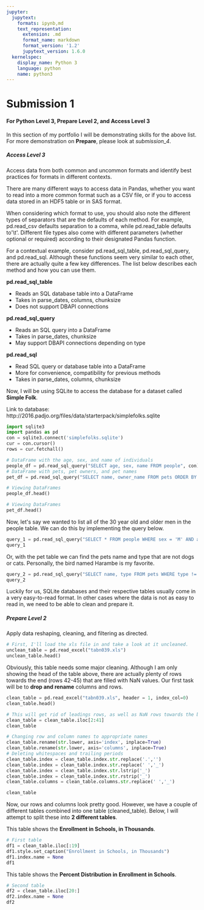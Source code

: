 ```yaml
---
jupyter:
  jupytext:
    formats: ipynb,md
    text_representation:
      extension: .md
      format_name: markdown
      format_version: '1.2'
      jupytext_version: 1.6.0
  kernelspec:
    display_name: Python 3
    language: python
    name: python3
---
```


# Submission 1
#### For Python Level 3, Prepare Level 2, and Access Level 3
In this section of my portfolio I will be demonstrating skills for the above list. For more demonstration on **Prepare**, please look at *submission_4*. 


##### Access Level 3
Access data from both common and uncommon formats and identify best practices for formats in different contexts. 
<p>
There are many different ways to access data in Pandas, whether you want to read into a more common format such as a CSV file, or if you to access data stored in an HDF5 table or in SAS format. 
</p>
<p> 
When considering which format to use, you should also note the different types of separators that are the defaults of each method. For example, pd.read_csv defaults separation to a comma, while pd.read_table defaults to'\t'. Different file types also come with different parameters (whether optional or required) according to their designated Pandas function. 
</p>
<p>
For a contextual example, consider pd.read_sql_table, pd.read_sql_query, and pd.read_sql. Although these functions seem very similar to each other, there are actually quite a few key differences. The list below describes each method and how you can use them.
</p>


**pd.read_sql_table** 
* Reads an SQL database table into a DataFrame
* Takes in parse_dates, columns, chunksize
* Does not support DBAPI connections

**pd.read_sql_query**
* Reads an SQL query into a DataFrame
* Takes in parse_dates, chunksize
* May support DBAPI connections depending on type

**pd.read_sql** 
* Read SQL query or database table into a DataFrame
* More for convenience, compatibility for previous methods
* Takes in parse_dates, columns, chunksize


Now, I will be using SQLite to access the database for a dataset called **Simple Folk**.
<p>
Link to database: http://2016.padjo.org/files/data/starterpack/simplefolks.sqlite

```python
import sqlite3
import pandas as pd
con = sqlite3.connect('simplefolks.sqlite')
cur = con.cursor()
rows = cur.fetchall()
```

```python
# DataFrame with the age, sex, and name of individuals
people_df = pd.read_sql_query("SELECT age, sex, name FROM people", con)
# DataFrame with pets, pet owners, and pet names
pet_df = pd.read_sql_query("SELECT name, owner_name FROM pets ORDER BY name", con)
```

```python
# Viewing DataFrames
people_df.head()
```

```python
# Viewing DataFrames
pet_df.head()
```

Now, let's say we wanted to list all of the 30 year old and older men in the people table. We can do this by implementing the query below.

```python
query_1 = pd.read_sql_query("SELECT * FROM people WHERE sex = 'M' AND age >= 30", con)
query_1
```

Or, with the pet table we can find the pets name and type that are not dogs or cats. Personally, the bird named Harambe is my favorite.

```python
query_2 = pd.read_sql_query("SELECT name, type FROM pets WHERE type != 'cat' and TYPE != 'dog'", con)
query_2
```

Luckily for us, SQLite databases and their respective tables usually come in a very easy-to-read format. In other cases where the data is not as easy to read in, we need to be able to clean and prepare it.


##### Prepare Level 2
Apply data reshaping, cleaning, and filtering as directed.

```python
# First, I'll load the xls file in and take a look at it uncleaned.
unclean_table = pd.read_excel("tabn039.xls")
unclean_table.head()
```

Obviously, this table needs some major cleaning. Although I am only showing the head of the table above, there are actually plenty of rows towards the end (rows 42-45) that are filled with NaN values. Our first task will be to **drop and rename** columns and rows.

```python
clean_table = pd.read_excel("tabn039.xls", header = 1, index_col=0)
clean_table.head()
```

```python
# This will get rid of leadings rows, as well as NaN rows towards the bottom
clean_table = clean_table.iloc[2:41]
clean_table
```

```python
# Changing row and column names to appropriate names
clean_table.rename(str.lower, axis='index', inplace=True)
clean_table.rename(str.lower, axis='columns', inplace=True)
# Deleting whitespaces and trailing periods
clean_table.index = clean_table.index.str.replace('.','')
clean_table.index = clean_table.index.str.replace(' ','_')
clean_table.index = clean_table.index.str.lstrip('_')
clean_table.index = clean_table.index.str.rstrip('_')
clean_table.columns = clean_table.columns.str.replace(' ','_')
```

```python
clean_table
```

Now, our rows and columns look pretty good. However, we have a couple of different tables combined into one table (cleaned_table). Below, I will attempt to split these into **2 different tables**.


This table shows the **Enrollment in Schools, in Thousands**.

```python
# First table
df1 = clean_table.iloc[:19]
df1.style.set_caption("Enrollment in Schools, in Thousands")
df1.index.name = None
df1
```

This table shows the **Percent Distribution in Enrollment in Schools**.

```python
# Second table
df2 = clean_table.iloc[20:]
df2.index.name = None
df2
```
